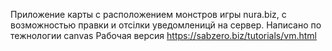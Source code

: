 Приложение карты с расположением монстров игры nura.biz, с возможностью правки и отсілки уведомленицй на сервер. Написано по тежнологии canvas Рабочая версия https://sabzero.biz/tutorials/vm.html
